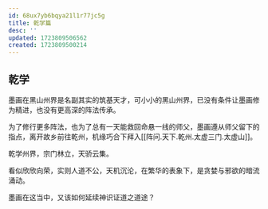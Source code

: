```yaml
---
id: 68ux7yb6bqya21l1r77jc5g
title: 乾学篇
desc: ''
updated: 1723809506562
created: 1723809500214
---
```


## 乾学

墨画在黑山州界是名副其实的筑基天才，可小小的黑山州界，已没有条件让墨画修为精进，也没有更高深的阵法传承。

为了修行更多阵法，也为了总有一天能救回命悬一线的师父，墨画遵从师父留下的指点，离开故乡前往乾州，机缘巧合下拜入[[阵问.天下.乾州.太虚三门.太虚山]]。

乾学州界，宗门林立，天骄云集。

看似欣欣向荣，实则人道不公，天机沉沦，在繁华的表象下，是贪婪与邪欲的暗流涌动。

墨画在这当中，又该如何延续神识证道之道途？
